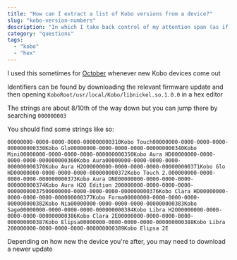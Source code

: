 ```yaml
---
title: "How can I extract a list of Kobo versions from a device?"
slug: "kobo-version-numbers"
description: "In which I take back control of my attention span (as if)"
category: "questions"
tags:
  - "kobo"
  - "hex"
---
```


I used this sometimes for [October](https://github.com/marcus-crane/october) whenever new Kobo devices come out

Identifiers can be found by downloading the relevant firmware update and then opening `KoboRoot/usr/local/Kobo/libnickel.so.1.0.0` in a hex editor

The strings are about 8/10th of the way down but you can jump there by searching `000000003`

You should find some strings like so:

```
00000000-0000-0000-0000-000000000310    Kobo Touch  00000000-0000-0000-0000-000000000330    Kobo Glo    00000000-0000-0000-0000-000000000340    Kobo Mini   00000000-0000-0000-0000-000000000350    Kobo Aura HD    00000000-0000-0000-0000-000000000360    Kobo Aura   00000000-0000-0000-0000-000000000370    Kobo Aura H2O   00000000-0000-0000-0000-000000000371    Kobo Glo HD 00000000-0000-0000-0000-000000000372    Kobo Touch 2.0  00000000-0000-0000-0000-000000000373    Kobo Aura ONE   00000000-0000-0000-0000-000000000374    Kobo Aura H2O Edition 2 00000000-0000-0000-0000-000000000375    00000000-0000-0000-0000-000000000376    Kobo Clara HD   00000000-0000-0000-0000-000000000377    Kobo Forma  00000000-0000-0000-0000-000000000382    Kobo Nia    00000000-0000-0000-0000-000000000383    Kobo Sage   00000000-0000-0000-0000-000000000384    Kobo Libra H2O  00000000-0000-0000-0000-000000000386    Kobo Clara 2E   00000000-0000-0000-0000-000000000387    Kobo Elipsa 00000000-0000-0000-0000-000000000388    Kobo Libra 2    00000000-0000-0000-0000-000000000389    Kobo Elipsa 2E
```

Depending on how new the device you're after, you may need to download a newer update